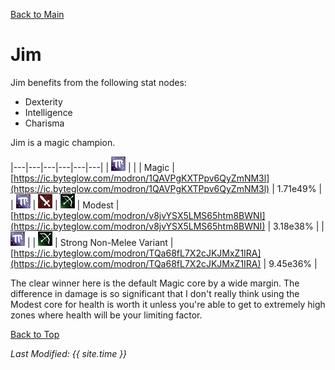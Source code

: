 [Back to Main](..\index.md)

# Jim

Jim benefits from the following stat nodes:

* Dexterity
* Intelligence
* Charisma

Jim is a magic champion.

|---|---|---|---|---|---|
| ![Magic Icon](images\magic.png) |   |   | Magic  | [https://ic.byteglow.com/modron/1QAVPgKXTPpv6QyZmNM3l](https://ic.byteglow.com/modron/1QAVPgKXTPpv6QyZmNM3l) | 1.71e49% |
| ![Magic Icon](images\magic.png) | ![Melee Icon](images\melee.png) | ![Ranged Icon](images\ranged.png) | Modest  | [https://ic.byteglow.com/modron/v8jvYSX5LMS65htm8BWNI](https://ic.byteglow.com/modron/v8jvYSX5LMS65htm8BWNI) | 3.18e38% |
| ![Magic Icon](images\magic.png) |   | ![Ranged Icon](images\ranged.png) | Strong Non-Melee Variant | [https://ic.byteglow.com/modron/TQa68fL7X2cJKJMxZ1IRA](https://ic.byteglow.com/modron/TQa68fL7X2cJKJMxZ1IRA) | 9.45e36% |

The clear winner here is the default Magic core by a wide margin. The difference in damage is so significant that I don't really think using the Modest core for health is worth it unless you're able to get to extremely high zones where health will be your limiting factor.

[Back to Top](#top)

*Last Modified: {{ site.time }}*